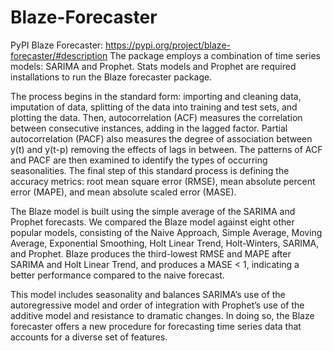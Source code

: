 # Blaze-Forecaster
PyPI Blaze Forecaster: https://pypi.org/project/blaze-forecaster/#description
The package employs a combination of time series models: SARIMA and Prophet.
Stats models and Prophet are required installations to run the Blaze forecaster package.

The process begins in the standard form: importing and cleaning data, imputation of data, splitting of the data into training and test sets, and plotting the data. Then, autocorrelation (ACF) measures the correlation between consecutive instances, adding in the lagged factor. Partial autocorrelation (PACF) also measures the degree of association between y(t) and y(t-p) removing the effects of lags in between. The patterns of ACF and PACF are then examined to identify the types of occurring seasonalities. The final step of this standard process is defining the accuracy metrics: root mean square error (RMSE), mean absolute percent error (MAPE), and mean absolute scaled error (MASE).

The Blaze model is built using the simple average of the SARIMA and Prophet forecasts. We compared the Blaze model against eight other popular models, consisting of the Naive Approach, Simple Average, Moving Average, Exponential Smoothing, Holt Linear Trend, Holt-Winters, SARIMA, and Prophet. Blaze produces the third-lowest RMSE and MAPE after SARIMA and Holt Linear Trend, and produces a MASE < 1, indicating a better performance compared to the naive forecast.

This model includes seasonality and balances SARIMA’s use of the autoregressive model and order of integration with Prophet’s use of the additive model and resistance to dramatic changes. In doing so, the Blaze forecaster offers a new procedure for forecasting time series data that accounts for a diverse set of features.
